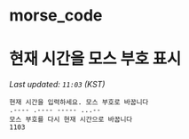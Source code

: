 # morse_code
# 현재 시간을 모스 부호 표시
<!-- MORSE_TIME_START -->
_Last updated: `11:03` (KST)_

```
현재 시간을 입력하세요. 모스 부호로 바꿉니다
.---- .---- ----- ...--
모스 부호를 다시 현재 시간으로 바꿉니다
1103
```
<!-- MORSE_TIME_END -->
